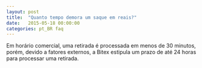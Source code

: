 ```yaml
---
layout: post
title:  "Quanto tempo demora um saque em reais?"
date:   2015-05-18 00:00:00
categories: pt_BR faq
---
```


Em horário comercial, uma retirada é processada em menos de 30 minutos, porém, devido a fatores externos, a Bitex estipula um prazo de até 24 horas para processar uma retirada.
